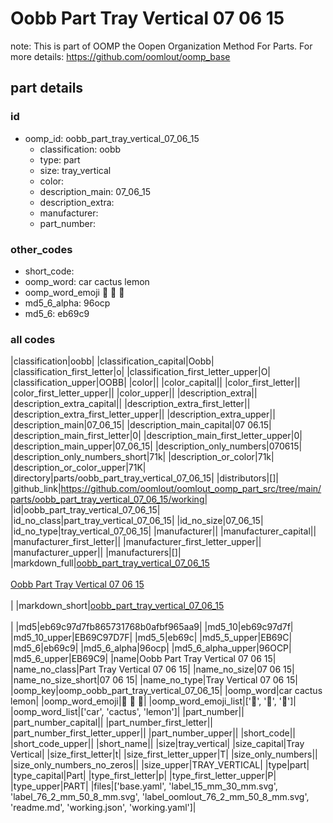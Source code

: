 # Oobb Part Tray Vertical 07 06 15  

note: This is part of OOMP the Oopen Organization Method For Parts. For more details: https://github.com/oomlout/oomp_base

##  part details





### id
* oomp_id: oobb_part_tray_vertical_07_06_15
  * classification: oobb
  * type: part
  * size: tray_vertical
  * color: 
  * description_main: 07_06_15
  * description_extra: 
  * manufacturer: 
  * part_number: 

### other_codes
* short_code: 
* oomp_word: car cactus lemon
* oomp_word_emoji :car: :cactus: :lemon:
* md5_6_alpha: 96ocp
* md5_6: eb69c9

### all codes 
|classification|oobb|
|classification_capital|Oobb|
|classification_first_letter|o|
|classification_first_letter_upper|O|
|classification_upper|OOBB|
|color||
|color_capital||
|color_first_letter||
|color_first_letter_upper||
|color_upper||
|description_extra||
|description_extra_capital||
|description_extra_first_letter||
|description_extra_first_letter_upper||
|description_extra_upper||
|description_main|07_06_15|
|description_main_capital|07 06.15|
|description_main_first_letter|0|
|description_main_first_letter_upper|0|
|description_main_upper|07_06_15|
|description_only_numbers|070615|
|description_only_numbers_short|71k|
|description_or_color|71k|
|description_or_color_upper|71K|
|directory|parts/oobb_part_tray_vertical_07_06_15|
|distributors|[]|
|github_link|https://github.com/oomlout/oomlout_oomp_part_src/tree/main/parts/oobb_part_tray_vertical_07_06_15/working|
|id|oobb_part_tray_vertical_07_06_15|
|id_no_class|part_tray_vertical_07_06_15|
|id_no_size|07_06_15|
|id_no_type|tray_vertical_07_06_15|
|manufacturer||
|manufacturer_capital||
|manufacturer_first_letter||
|manufacturer_first_letter_upper||
|manufacturer_upper||
|manufacturers|[]|
|markdown_full|[oobb_part_tray_vertical_07_06_15](https://github.com/oomlout/oomlout_oomp_part_src/tree/main/parts/oobb_part_tray_vertical_07_06_15/working)<br>[](https://github.com/oomlout/oomlout_oomp_part_src/tree/main/parts/oobb_part_tray_vertical_07_06_15/working)<br>[Oobb Part Tray Vertical 07 06 15](https://github.com/oomlout/oomlout_oomp_part_src/tree/main/parts/oobb_part_tray_vertical_07_06_15/working)<br><br>|
|markdown_short|[oobb_part_tray_vertical_07_06_15](https://github.com/oomlout/oomlout_oomp_part_src/tree/main/parts/oobb_part_tray_vertical_07_06_15/working)<br><br>|
|md5|eb69c97d7fb865731768b0afbf965aa9|
|md5_10|eb69c97d7f|
|md5_10_upper|EB69C97D7F|
|md5_5|eb69c|
|md5_5_upper|EB69C|
|md5_6|eb69c9|
|md5_6_alpha|96ocp|
|md5_6_alpha_upper|96OCP|
|md5_6_upper|EB69C9|
|name|Oobb Part Tray Vertical 07 06 15|
|name_no_class|Part Tray Vertical 07 06 15|
|name_no_size|07 06 15|
|name_no_size_short|07 06 15|
|name_no_type|Tray Vertical 07 06 15|
|oomp_key|oomp_oobb_part_tray_vertical_07_06_15|
|oomp_word|car cactus lemon|
|oomp_word_emoji|:car: :cactus: :lemon:|
|oomp_word_emoji_list|[':car:', ':cactus:', ':lemon:']|
|oomp_word_list|['car', 'cactus', 'lemon']|
|part_number||
|part_number_capital||
|part_number_first_letter||
|part_number_first_letter_upper||
|part_number_upper||
|short_code||
|short_code_upper||
|short_name||
|size|tray_vertical|
|size_capital|Tray Vertical|
|size_first_letter|t|
|size_first_letter_upper|T|
|size_only_numbers||
|size_only_numbers_no_zeros||
|size_upper|TRAY_VERTICAL|
|type|part|
|type_capital|Part|
|type_first_letter|p|
|type_first_letter_upper|P|
|type_upper|PART|
|files|['base.yaml', 'label_15_mm_30_mm.svg', 'label_76_2_mm_50_8_mm.svg', 'label_oomlout_76_2_mm_50_8_mm.svg', 'readme.md', 'working.json', 'working.yaml']|

